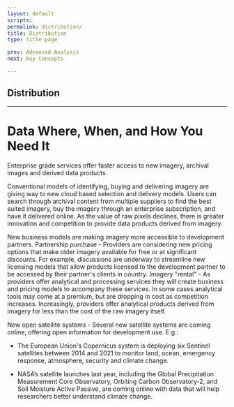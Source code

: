 ```yaml
---
layout: default
scripts:
permalink: distribution/
title: Distribution
type: title-page

prev: Advanced Analysis
next: Key Concepts

---
```


## Distribution

---

# Data Where, When, and How You Need It

Enterprise grade services offer faster access to new imagery, archival images and derived data products.

Conventional models of identifying, buying and delivering imagery are giving way to new cloud based selection and delivery models. Users can search through archival content from multiple suppliers to find the best suited imagery, buy the imagery through an enterprise subscription, and have it delivered online. As the value of raw pixels declines, there is greater innovation and competition to provide data products derived from imagery.

New business models are making imagery more accessible to development partners.
Partnership purchase - Providers are considering new pricing options that make older imagery available for free or at significant discounts. For example, discussions are underway to streamline new licensing models that allow products licensed to the development partner to be accessed by their partner's clients in country.
Imagery "rental" - As providers offer analytical and processing services they will create business and pricing models to accompany these services. In some cases analytical tools may come at a premium, but are dropping in cost as competition increases. Increasingly, providers offer analytical products derived from imagery for less than the cost of the raw imagery itself.

New open satellite systems - Several new satellite systems are coming online, offering open information for development use. E.g.:

- The European Union's Copernicus system is deploying six Sentinel satellites between 2014 and 2021 to monitor land, ocean, emergency response, atmosphere, security and climate change.

- NASA’s satellite launches last year, including the Global Precipitation Measurement Core Observatory, Orbiting Carbon Observatory-2, and Soil Moisture Active Passive, are coming online with data that will help researchers better understand climate change.
